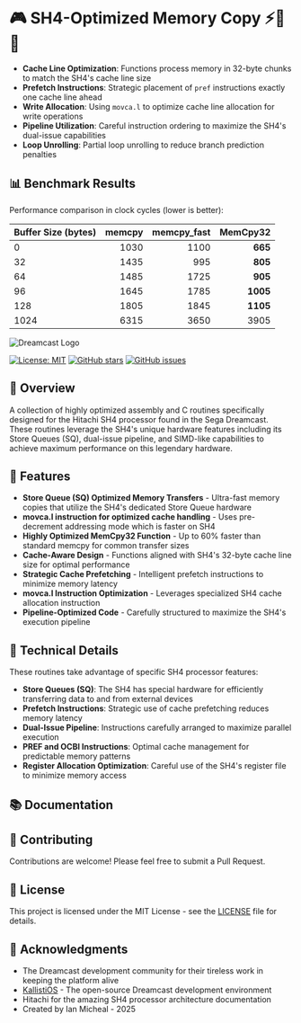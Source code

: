 # 🎮 SH4-Optimized Memory Copy ⚡🧠🔧
- **Cache Line Optimization**: Functions process memory in 32-byte chunks to match the SH4's cache line size
- **Prefetch Instructions**: Strategic placement of `pref` instructions exactly one cache line ahead
- **Write Allocation**: Using `movca.l` to optimize cache line allocation for write operations
- **Pipeline Utilization**: Careful instruction ordering to maximize the SH4's dual-issue capabilities
- **Loop Unrolling**: Partial loop unrolling to reduce branch prediction penalties

## 📊 Benchmark Results

Performance comparison in clock cycles (lower is better):

| Buffer Size (bytes) | memcpy | memcpy_fast | **MemCpy32** |
|---------------------|-------:|------------:|-------------:|
| 0                   |   1030 |        1100 |        **665** |
| 32                  |   1435 |         995 |        **805** |
| 64                  |   1485 |        1725 |        **905** |
| 96                  |   1645 |        1785 |       **1005** |
| 128                 |   1805 |        1845 |       **1105** |
| 1024                |   6315 |        3650 |        3905 |


![Dreamcast Logo](https://raw.githubusercontent.com/dreamcast-scene/resources/main/dreamcast_logo.png)

[![License: MIT](https://img.shields.io/badge/License-MIT-yellow.svg)](https://opensource.org/licenses/MIT)
[![GitHub stars](https://img.shields.io/github/stars/username/dreamcast-sh4-optimized.svg)](https://github.com/username/dreamcast-sh4-optimized/stargazers)
[![GitHub issues](https://img.shields.io/github/issues/username/dreamcast-sh4-optimized.svg)](https://github.com/username/dreamcast-sh4-optimized/issues)

## 📜 Overview

A collection of highly optimized assembly and C routines specifically designed for the Hitachi SH4 processor found in the Sega Dreamcast. These routines leverage the SH4's unique hardware features including its Store Queues (SQ), dual-issue pipeline, and SIMD-like capabilities to achieve maximum performance on this legendary hardware.

## 🚀 Features

- **Store Queue (SQ) Optimized Memory Transfers** - Ultra-fast memory copies that utilize the SH4's dedicated Store Queue hardware
- **movca.l instruction for optimized cache handling** - Uses pre-decrement addressing mode which is faster on SH4
- **Highly Optimized MemCpy32 Function** - Up to 60% faster than standard memcpy for common transfer sizes
- **Cache-Aware Design** - Functions aligned with SH4's 32-byte cache line size for optimal performance
- **Strategic Cache Prefetching** - Intelligent prefetch instructions to minimize memory latency
- **movca.l Instruction Optimization** - Leverages specialized SH4 cache allocation instruction
- **Pipeline-Optimized Code** - Carefully structured to maximize the SH4's execution pipeline

## 🔧 Technical Details

These routines take advantage of specific SH4 processor features:

- **Store Queues (SQ)**: The SH4 has special hardware for efficiently transferring data to and from external devices
- **Prefetch Instructions**: Strategic use of cache prefetching reduces memory latency
- **Dual-Issue Pipeline**: Instructions carefully arranged to maximize parallel execution
- **PREF and OCBI Instructions**: Optimal cache management for predictable memory patterns
- **Register Allocation Optimization**: Careful use of the SH4's register file to minimize memory access

## 📚 Documentation

## 🤝 Contributing

Contributions are welcome! Please feel free to submit a Pull Request.


## 📄 License

This project is licensed under the MIT License - see the [LICENSE](LICENSE) file for details.

## 🙏 Acknowledgments

- The Dreamcast development community for their tireless work in keeping the platform alive
- [KallistiOS](http://gamedev.allusion.net/softprj/kos/) - The open-source Dreamcast development environment
- Hitachi for the amazing SH4 processor architecture documentation
- Created by Ian Micheal - 2025
